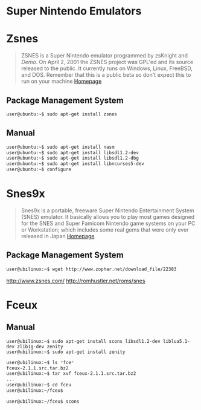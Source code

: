 # Super Nintendo Emulators

# Zsnes

> ZSNES is a Super Nintendo emulator programmed by zsKnight and _Demo_. On April 2, 2001 the ZSNES project was GPL'ed and its source released to the public. It currently runs on Windows, Linux, FreeBSD, and DOS. Remember that this is a public beta so don't expect this to run on your machine [Homepage](http://www.zsnes.com/)

## Package Management System

```sh
user@ubuntu:~$ sudo apt-get install zsnes
```

## Manual

```sh
user@ubuntu:~$ sudo apt-get install nasm
user@ubuntu:~$ sudo apt-get install libsdl1.2-dev
user@ubuntu:~$ sudo apt-get install libsdl1.2-dbg
user@ubuntu:~$ sudo apt-get install libncurses5-dev
user@ubuntu:~$ configure
```

# Snes9x

> Snes9x is a portable, freeware Super Nintendo Entertainment System (SNES) emulator. It basically allows you to play most games designed for the SNES and Super Famicom Nintendo game systems on your PC or Workstation; which includes some real gems that were only ever released in Japan [Homepage](http://www.snes9x.com/)

## Package Management System

```sh
user@ubilinux:~$ wget http://www.zophar.net/download_file/22383
```

http://www.zsnes.com/
http://romhustler.net/roms/snes

# Fceux

## Manual

```
user@ubilinux:~$ sudo apt-get install scons libsdl1.2-dev liblua5.1-dev zlib1g-dev zenity
user@ubilinux:~$ sudo apt-get install zenity
```

```sh
user@ubilinux:~$ ls *fce*
fceux-2.1.1.src.tar.bz2
user@ubilinux:~$ tar xvf fceux-2.1.1.src.tar.bz2
...
user@ubilinux:~$ cd fceu
user@ubilinux:~/fceu$ 
```

```sh
user@ubilinux:~/fceu$ scons
```